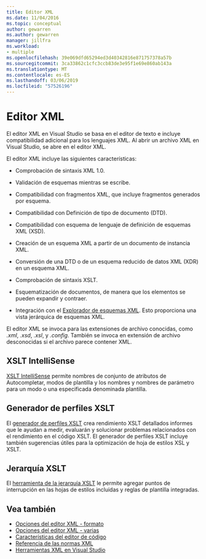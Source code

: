```yaml
---
title: Editor XML
ms.date: 11/04/2016
ms.topic: conceptual
author: gewarren
ms.author: gewarren
manager: jillfra
ms.workload:
- multiple
ms.openlocfilehash: 39e069dfd65294ed3d40342816e871757378a57b
ms.sourcegitcommit: 3ca33862c1cfc3ccb83de3e95f1e69e860ab143a
ms.translationtype: MT
ms.contentlocale: es-ES
ms.lasthandoff: 03/06/2019
ms.locfileid: "57526196"
---
```

# <a name="xml-editor"></a>Editor XML

El editor XML en Visual Studio se basa en el editor de texto e incluye compatibilidad adicional para los lenguajes XML. Al abrir un archivo XML en Visual Studio, se abre en el editor XML.

El editor XML incluye las siguientes características:

- Comprobación de sintaxis XML 1.0.

- Validación de esquemas mientras se escribe.

- Compatibilidad con fragmentos XML, que incluye fragmentos generados por esquema.

- Compatibilidad con Definición de tipo de documento (DTD).

- Compatibilidad con esquema de lenguaje de definición de esquemas XML (XSD).

- Creación de un esquema XML a partir de un documento de instancia XML.

- Conversión de una DTD o de un esquema reducido de datos XML (XDR) en un esquema XML.

- Comprobación de sintaxis XSLT.

- Esquematización de documentos, de manera que los elementos se pueden expandir y contraer.

- Integración con el [Explorador de esquemas XML](../xml-tools/xml-schema-explorer.md). Esto proporciona una vista jerárquica de esquemas XML.

El editor XML se invoca para las extensiones de archivo conocidas, como *.xml*, *.xsd*, *.xsl*, y *.config*. También se invoca en extensión de archivo desconocidas si el archivo parece contener XML.

## <a name="xslt-intellisense"></a>XSLT IntelliSense

[XSLT IntelliSense](../xml-tools/xml-editor-intellisense-features.md) permite nombres de conjunto de atributos de Autocompletar, modos de plantilla y los nombres y nombres de parámetro para un modo o una especificada denominada plantilla.

## <a name="xslt-profiler"></a>Generador de perfiles XSLT

El [generador de perfiles XSLT](../xml-tools/xslt-profiler.md) crea rendimiento XSLT detallados informes que le ayudan a medir, evaluarán y solucionar problemas relacionados con el rendimiento en el código XSLT. El generador de perfiles XSLT incluye también sugerencias útiles para la optimización de hoja de estilos XSL y XSLT.

## <a name="xslt-hierarchy"></a>Jerarquía XSLT

El [herramienta de la jerarquía XSLT](../xml-tools/walkthrough-using-xslt-hierarchy.md) le permite agregar puntos de interrupción en las hojas de estilos incluidas y reglas de plantilla integradas.

## <a name="see-also"></a>Vea también

- [Opciones del editor XML - formato](../ide/reference/options-text-editor-xml-formatting.md)
- [Opciones del editor XML - varias](../ide/reference/options-text-editor-xml-miscellaneous.md)
- [Características del editor de código](../ide/writing-code-in-the-code-and-text-editor.md)
- [Referencia de las normas XML](https://msdn.microsoft.com/79c78508-c9d0-423a-a00f-672e855de401)
- [Herramientas XML en Visual Studio](../xml-tools/xml-tools-in-visual-studio.md)